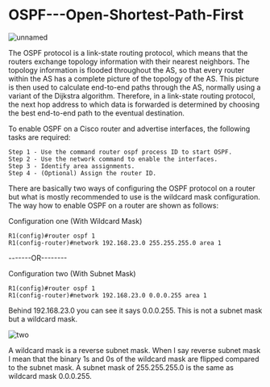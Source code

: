 # OSPF---Open-Shortest-Path-First

![unnamed](https://user-images.githubusercontent.com/79013111/112276117-5a289180-8ca6-11eb-9e1b-d78a1cd4390d.png)

The OSPF protocol is a link-state routing protocol, which means that the routers exchange topology information with their nearest neighbors. The topology information is flooded throughout the AS, so that every router within the AS has a complete picture of the topology of the AS. This picture is then used to calculate end-to-end paths through the AS, normally using a variant of the Dijkstra algorithm. Therefore, in a link-state routing protocol, the next hop address to which data is forwarded is determined by choosing the best end-to-end path to the eventual destination.

To enable OSPF on a Cisco router and advertise interfaces, the following tasks are required:

    Step 1 - Use the command router ospf process ID to start OSPF.
    Step 2 - Use the network command to enable the interfaces.
    Step 3 - Identify area assignments.
    Step 4 - (Optional) Assign the router ID.

There are basically two ways of configuring the OSPF protocol on a router but what is mostly recommended to use is the wildcard mask configuration.
The way how to enable OSPF on a router are shown as follows:

Configuration one (With Wildcard Mask)

    R1(config)#router ospf 1
    R1(config-router)#network 192.168.23.0 255.255.255.0 area 1 
    
-------OR--------
 
Configuration two (With Subnet Mask)

    R1(config)#router ospf 1
    R1(config-router)#network 192.168.23.0 0.0.0.255 area 1 
 
Behind 192.168.23.0 you can see it says 0.0.0.255. This is not a subnet mask but a wildcard mask. 

![two](https://user-images.githubusercontent.com/79013111/112277092-69f4a580-8ca7-11eb-9f8e-dbbd38245d07.png)

A wildcard mask is a reverse subnet mask. When I say reverse subnet mask I mean that the binary 1s and 0s of the wildcard mask are flipped compared to the subnet mask. A subnet mask of 255.255.255.0 is the same as wildcard mask 0.0.0.255. 

